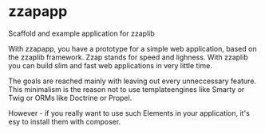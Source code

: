 zzapapp
=======

Scaffold and example application for zzaplib

With zzapapp, you have a prototype for a simple web application, 
based on the zzaplib framework. Zzap stands for speed and lighness.
With zzaplib you can build slim and fast web applications in very
little time.

The goals are reached mainly with leaving out every unneccessary 
feature. This minimalism is the reason not to use templateengines
like Smarty or Twig or ORMs like Doctrine or Propel.

However - if you really want to use such Elements in your 
application, it's esy to install them with composer.